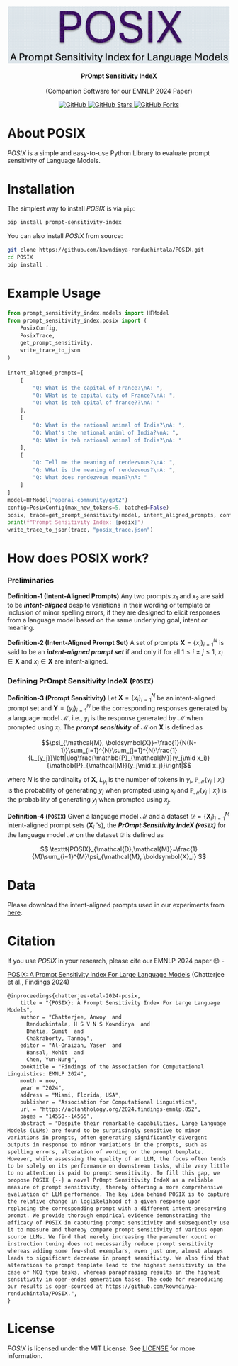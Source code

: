 <p align="center">
    <br>
        &nbsp&nbsp&nbsp&nbsp&nbsp&nbsp&nbsp&nbsp&nbsp&nbsp&nbsp&nbsp
        <img src="https://github.com/kowndinya-renduchintala/POSIX/blob/main/posix_logo.png" width="500" />
    </br>
    <br>
        <strong> PrOmpt Sensitivity IndeX</strong>
    </br>
    <br>
        (Companion Software for our EMNLP 2024 Paper)
    </br>
</p>

<p align="center">
    <a href="https://github.com/kowndinya-renduchintala/POSIX/blob/main/LICENSE.txt">
        <img alt="GitHub" src="https://img.shields.io/github/license/kowndinya-renduchintala/POSIX?color=blue">
    </a>
    <a href="#">
        <img alt="GitHub Stars" src="https://img.shields.io/github/stars/kowndinya-renduchintala/POSIX">
    </a>
    <a href="#">
        <img alt="GitHub Forks" src="https://img.shields.io/github/forks/kowndinya-renduchintala/POSIX">
    </a>
</p>

# About POSIX

*POSIX* is a simple and easy-to-use Python Library to evaluate prompt sensitivity of Language Models. 

# Installation

The simplest way to install *POSIX* is via `pip`:
```bash
pip install prompt-sensitivity-index
```

You can also install *POSIX* from source:
```bash
git clone https://github.com/kowndinya-renduchintala/POSIX.git
cd POSIX
pip install .
```

# Example Usage

```python
from prompt_sensitivity_index.models import HFModel
from prompt_sensitivity_index.posix import (
    PosixConfig, 
    PosixTrace, 
    get_prompt_sensitivity, 
    write_trace_to_json
)

intent_aligned_prompts=[
    [
        "Q: What is the capital of France?\nA: ",
        "Q: WHat is te capital city of France?\nA: ",
        "Q: what is teh cpital of france??\nA: "
    ],
    [
        "Q: What is the national animal of India?\nA: ",
        "Q: What's the national animl of India?\nA: ",
        "Q: WHat is teh national animal of India?\nA: "
    ],
    [
        "Q: Tell me the meaning of rendezvous?\nA: ",
        "Q: WHat is the meaning of rendezvous?\nA: ",
        "Q: What does rendezvous mean?\nA: "
    ]
]
model=HFModel("openai-community/gpt2")
config=PosixConfig(max_new_tokens=5, batched=False)
posix, trace=get_prompt_sensitivity(model, intent_aligned_prompts, config, verbose=True)
print(f"Prompt Sensitivity Index: {posix}")
write_trace_to_json(trace, "posix_trace.json")
```
# How does POSIX work?

### Preliminaries

**Definition-1 (Intent-Aligned Prompts)** Any two prompts $x_1$ and $x_2$ are said to be ***intent-aligned*** despite variations in their wording or template or inclusion of minor spelling errors, if they are designed to elicit responses from a language model based on the same underlying goal, intent or meaning.

**Definition-2 (Intent-Aligned Prompt Set)** A set of prompts $\boldsymbol{X}=\{x_i\}_{i=1}^{N}$ is said to be an ***intent-aligned prompt set*** if and only if for all $1\le i\ne j\le 1$,  $x_i\in\boldsymbol{X}$ and $x_j\in\boldsymbol{X}$ are intent-aligned.

### Defining PrOmpt Sensitivity IndeX ($\texttt{POSIX}$)
**Definition-3 (Prompt Sensitivity)** Let $\boldsymbol{X}=\{x_i\}_{i=1}^{N}$ be an intent-aligned prompt set and $\boldsymbol{Y}= \{y_i\}_{i=1}^{N}$ be the corresponding responses generated by a language model $\mathcal{M}$, i.e., $y_i$ is the response generated by $\mathcal{M}$ when prompted using $x_i$. The ***prompt sensitivity*** of $\mathcal{M}$ on $\boldsymbol{X}$ is defined as 

$$\psi_{\mathcal{M}, \boldsymbol{X}}=\frac{1}{N(N-1)}\sum_{i=1}^{N}\sum_{j=1}^{N}\frac{1}{L_{y_j}}\left|\log\frac{\mathbb{P}_{\mathcal{M}}(y_j\mid x_i)}{\mathbb{P}_{\mathcal{M}}(y_j\mid x_j)}\right|$$

where $N$ is the cardinality of $\boldsymbol{X}$, $L_{y_i}$ is the number of tokens in $y_i$, $\mathbb{P}_{\mathcal{M}}(y_j\mid x_i)$ is the probability of generating $y_j$ when prompted using $x_i$ and $\mathbb{P}_{\mathcal{M}}(y_j\mid x_j)$ is the probability of generating $y_j$ when prompted using $x_j$.

**Definition-4 ($\texttt{POSIX}$)** Given a language model $\mathcal{M}$ and a dataset $\mathcal{D}=\{\boldsymbol{X}_i\}_{i=1}^{M}$ intent-aligned prompt sets ($\boldsymbol{X}_i$ 's), the ***PrOmpt Sensitivity IndeX ($\texttt{POSIX}$)*** for the language model $\mathcal{M}$ on the dataset $\mathcal{D}$ is defined as

$$
\texttt{POSIX}_{\mathcal{D},\mathcal{M}}=\frac{1}{M}\sum_{i=1}^{M}\psi_{\mathcal{M}, \boldsymbol{X}_i}
$$

# Data

Please download the intent-aligned prompts used in our experiments from [here](https://drive.google.com/drive/folders/1qmu6VbOYqXlPk2H58GIukZEArsiujcXp?usp=sharing).

# Citation

If you use *POSIX* in your research, please cite our EMNLP 2024 paper :blush: -


[POSIX: A Prompt Sensitivity Index For Large Language Models](https://aclanthology.org/2024.findings-emnlp.852) (Chatterjee et al., Findings 2024)

```
@inproceedings{chatterjee-etal-2024-posix,
    title = "{POSIX}: A Prompt Sensitivity Index For Large Language Models",
    author = "Chatterjee, Anwoy  and
      Renduchintala, H S V N S Kowndinya  and
      Bhatia, Sumit  and
      Chakraborty, Tanmoy",
    editor = "Al-Onaizan, Yaser  and
      Bansal, Mohit  and
      Chen, Yun-Nung",
    booktitle = "Findings of the Association for Computational Linguistics: EMNLP 2024",
    month = nov,
    year = "2024",
    address = "Miami, Florida, USA",
    publisher = "Association for Computational Linguistics",
    url = "https://aclanthology.org/2024.findings-emnlp.852",
    pages = "14550--14565",
    abstract = "Despite their remarkable capabilities, Large Language Models (LLMs) are found to be surprisingly sensitive to minor variations in prompts, often generating significantly divergent outputs in response to minor variations in the prompts, such as spelling errors, alteration of wording or the prompt template. However, while assessing the quality of an LLM, the focus often tends to be solely on its performance on downstream tasks, while very little to no attention is paid to prompt sensitivity. To fill this gap, we propose POSIX {--} a novel PrOmpt Sensitivity IndeX as a reliable measure of prompt sensitivity, thereby offering a more comprehensive evaluation of LLM performance. The key idea behind POSIX is to capture the relative change in loglikelihood of a given response upon replacing the corresponding prompt with a different intent-preserving prompt. We provide thorough empirical evidence demonstrating the efficacy of POSIX in capturing prompt sensitivity and subsequently use it to measure and thereby compare prompt sensitivity of various open source LLMs. We find that merely increasing the parameter count or instruction tuning does not necessarily reduce prompt sensitivity whereas adding some few-shot exemplars, even just one, almost always leads to significant decrease in prompt sensitivity. We also find that alterations to prompt template lead to the highest sensitivity in the case of MCQ type tasks, whereas paraphrasing results in the highest sensitivity in open-ended generation tasks. The code for reproducing our results is open-sourced at https://github.com/kowndinya-renduchintala/POSIX.",
}
```

# License

*POSIX* is licensed under the MIT License. See [LICENSE](LICENSE) for more information.